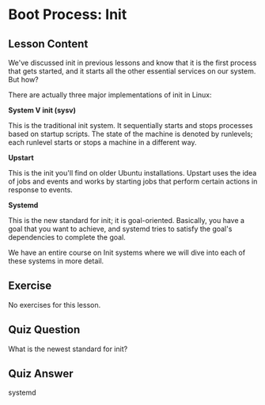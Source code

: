 # Boot Process: Init

## Lesson Content

We've discussed init in previous lessons and know that it is the first process that gets started, and it starts all the other essential services on our system. But how?

There are actually three major implementations of init in Linux:

**System V init (sysv)**

This is the traditional init system. It sequentially starts and stops processes based on startup scripts. The state of the machine is denoted by runlevels; each runlevel starts or stops a machine in a different way.

**Upstart**

This is the init you'll find on older Ubuntu installations. Upstart uses the idea of jobs and events and works by starting jobs that perform certain actions in response to events.

**Systemd**

This is the new standard for init; it is goal-oriented. Basically, you have a goal that you want to achieve, and systemd tries to satisfy the goal's dependencies to complete the goal.

We have an entire course on Init systems where we will dive into each of these systems in more detail.

## Exercise

No exercises for this lesson.

## Quiz Question

What is the newest standard for init?

## Quiz Answer

systemd
